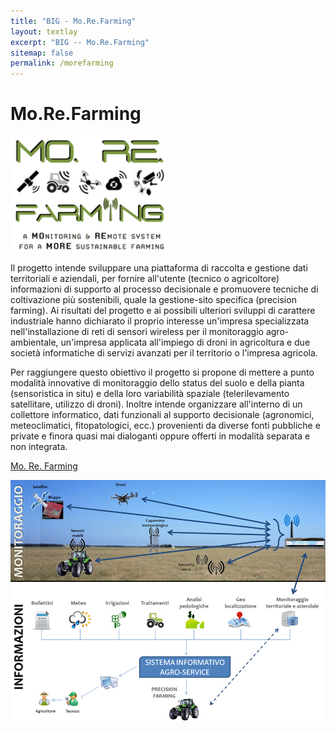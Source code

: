 ```yaml
---
title: "BIG - Mo.Re.Farming"
layout: textlay
excerpt: "BIG -- Mo.Re.Farming"
sitemap: false
permalink: /morefarming
---
```


# Mo.Re.Farming

<img src="/images/projects/logo-more.png" width="250">

Il progetto intende sviluppare una piattaforma di raccolta e gestione dati territoriali e 
aziendali, per fornire all'utente (tecnico o agricoltore) informazioni di supporto al 
processo decisionale e promuovere tecniche di coltivazione più sostenibili, quale la 
gestione-sito specifica (precision farming). Ai risultati del progetto e ai possibili 
ulteriori sviluppi di carattere industriale hanno dichiarato il proprio interesse 
un'impresa specializzata nell'installazione di reti di sensori wireless per il 
monitoraggio agro-ambientale, un'impresa applicata all'impiego di droni in agricoltura 
e due società informatiche di servizi avanzati per il territorio o l'impresa agricola. 

Per raggiungere questo obiettivo il progetto si propone di mettere a punto modalità 
innovative di monitoraggio dello status del suolo e della pianta (sensoristica in situ) 
e della loro variabilità spaziale (telerilevamento satellitare, utilizzo di droni). 
Inoltre intende organizzare all'interno di un collettore informatico, dati funzionali 
al supporto decisionale (agronomici, meteoclimatici, fitopatologici, ecc.) provenienti 
da diverse fonti pubbliche e private e finora quasi mai dialoganti oppure offerti in 
modalità separata e non integrata.

<a href="http://www.morefarming.it">Mo. Re. Farming</a>

<img src="/images/projects/morefarming.png" width="550">